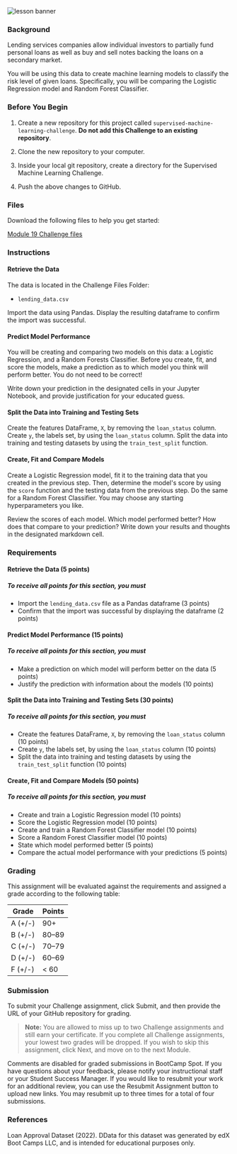 <div id="bootcamp"><img src="https://static.bc-edx.com/data/dl-1-1/m19/lms/img/banner.jpg" alt="lesson banner" />

### Background

Lending services companies allow individual investors to partially fund personal loans as well as buy and sell notes backing the loans on a secondary market.

You will be using this data to create machine learning models to classify the risk level of given loans. Specifically, you will be comparing the Logistic Regression model and Random Forest Classifier.

### Before You Begin

1. Create a new repository for this project called `supervised-machine-learning-challenge`. **Do not add this Challenge to an existing repository**.

2. Clone the new repository to your computer.

3. Inside your local git repository, create a directory for the Supervised Machine Learning Challenge.

4. Push the above changes to GitHub.

### Files

Download the following files to help you get started:

[Module 19 Challenge files](https://static.bc-edx.com/data/dl-1-1/m19/lms/starter/Starter_Code.zip)

### Instructions

#### Retrieve the Data

The data is located in the Challenge Files Folder:

* `lending_data.csv`

Import the data using Pandas. Display the resulting dataframe to confirm the import was successful.

#### Predict Model Performance

You will be creating and comparing two models on this data: a Logistic Regression, and a Random Forests Classifier. Before you create, fit, and score the models, make a prediction as to which model you think will perform better. You do not need to be correct!

Write down your prediction in the designated cells in your Jupyter Notebook, and provide justification for your educated guess.

#### Split the Data into Training and Testing Sets

Create the features DataFrame, `X`, by removing the `loan_status` column. Create `y`, the labels set, by using the `loan_status` column. Split the data into training and testing datasets by using the `train_test_split` function.

#### Create, Fit and Compare Models

Create a Logistic Regression model, fit it to the training data that you created in the previous step. Then, determine the model's score by using the `score` function and the testing data from the previous step. Do the same for a Random Forest Classifier. You may choose any starting hyperparameters you like.

Review the scores of each model. Which model performed better? How does that compare to your prediction? Write down your results and thoughts in the designated markdown cell.

### Requirements

#### Retrieve the Data (5 points)

##### To receive all points for this section, you must

* Import the `lending_data.csv` file as a Pandas dataframe (3 points)
* Confirm that the import was successful by displaying the dataframe (2 points)

#### Predict Model Performance (15 points)

##### To receive all points for this section, you must

* Make a prediction on which model will perform better on the data (5 points)
* Justify the prediction with information about the models (10 points)

#### Split the Data into Training and Testing Sets (30 points)

##### To receive all points for this section, you must

* Create the features DataFrame, `X`, by removing the `loan_status` column (10 points)
* Create `y`, the labels set, by using the `loan_status` column (10 points)
* Split the data into training and testing datasets by using the `train_test_split` function (10 points)

#### Create, Fit and Compare Models (50 points)

##### To receive all points for this section, you must

* Create and train a Logistic Regression model (10 points)
* Score the Logistic Regression model (10 points)
* Create and train a Random Forest Classifier model (10 points)
* Score a Random Forest Classifier model (10 points)
* State which model performed better (5 points)
* Compare the actual model performance with your predictions (5 points)

### Grading

This assignment will be evaluated against the requirements and assigned a grade according to the following table:

| Grade | Points |
| --- | --- |
| A (+/-) | 90+ |
| B (+/-) | 80&ndash;89 |
| C (+/-) | 70&ndash;79 |
| D (+/-) | 60&ndash;69 |
| F (+/-) | < 60 |

### Submission

To submit your Challenge assignment, click Submit, and then provide the URL of your GitHub repository for grading.

> **Note:** You are allowed to miss up to two Challenge assignments and still earn your certificate. If you complete all Challenge assignments, your lowest two grades will be dropped. If you wish to skip this assignment, click Next, and move on to the next Module.

Comments are disabled for graded submissions in BootCamp Spot. If you have questions about your feedback, please notify your instructional staff or your Student Success Manager. If you would like to resubmit your work for an additional review, you can use the Resubmit Assignment button to upload new links.  You may resubmit up to three times for a total of four submissions.

### References

Loan Approval Dataset (2022). DData for this dataset was generated by edX Boot Camps LLC, and is intended for educational purposes only.
